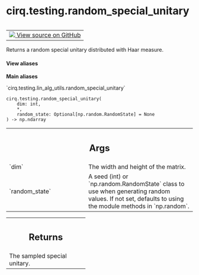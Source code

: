 <div itemscope itemtype="http://developers.google.com/ReferenceObject">
<meta itemprop="name" content="cirq.testing.random_special_unitary" />
<meta itemprop="path" content="Stable" />
</div>

# cirq.testing.random_special_unitary

<!-- Insert buttons and diff -->

<table class="tfo-notebook-buttons tfo-api" align="left">

<td>
  <a target="_blank" href="https://github.com/quantumlib/cirq/tree/master/cirq/testing/lin_alg_utils.py">
    <img src="https://www.tensorflow.org/images/GitHub-Mark-32px.png" />
    View source on GitHub
  </a>
</td>
</table>



Returns a random special unitary distributed with Haar measure.

<section class="expandable">
  <h4 class="showalways">View aliases</h4>
  <p>
<b>Main aliases</b>
<p>`cirq.testing.lin_alg_utils.random_special_unitary`</p>
</p>
</section>

<pre class="devsite-click-to-copy prettyprint lang-py tfo-signature-link">
<code>cirq.testing.random_special_unitary(
    dim: int,
    *,
    random_state: Optional[np.random.RandomState] = None
) -> np.ndarray
</code></pre>



<!-- Placeholder for "Used in" -->


<!-- Tabular view -->
 <table class="responsive fixed orange">
<colgroup><col width="214px"><col></colgroup>
<tr><th colspan="2"><h2 class="add-link">Args</h2></th></tr>

<tr>
<td>
`dim`
</td>
<td>
The width and height of the matrix.
</td>
</tr><tr>
<td>
`random_state`
</td>
<td>
A seed (int) or `np.random.RandomState` class to use when
generating random values. If not set, defaults to using the module
methods in `np.random`.
</td>
</tr>
</table>



<!-- Tabular view -->
 <table class="responsive fixed orange">
<colgroup><col width="214px"><col></colgroup>
<tr><th colspan="2"><h2 class="add-link">Returns</h2></th></tr>
<tr class="alt">
<td colspan="2">
The sampled special unitary.
</td>
</tr>

</table>

